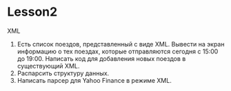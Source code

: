 # Lesson2
XML
1. Есть список поездов, представленный с виде XML. Вывести на экран информацию о тех поездах, которые отправляются сегодня с 15:00 до 19:00. Написать код для добавления новых поездов в существующий XML.
2. Распарсить cтруктуру данных.
3. Написать парсер для Yahoo Finance в режиме XML.
